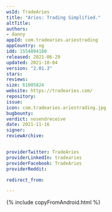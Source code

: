 ```yaml
---
wsId: TradeAries
title: "Aries: Trading Simplified."
altTitle: 
authors:
- danny
appId: com.tradearies.ariestrading
appCountry: ng
idd: 1554894180
released: 2021-06-29
updated: 2021-10-04
version: "2.01.3"
stars: 
reviews: 
size: 61005824
website: https://tradearies.com/
repository: 
issue: 
icon: com.tradearies.ariestrading.jpg
bugbounty: 
verdict: nosendreceive
date: 2021-11-16
signer: 
reviewArchive:


providerTwitter: TradeAries
providerLinkedIn: tradearies
providerFacebook: TradeAries
providerReddit: 

redirect_from:

---
```


{% include copyFromAndroid.html %}